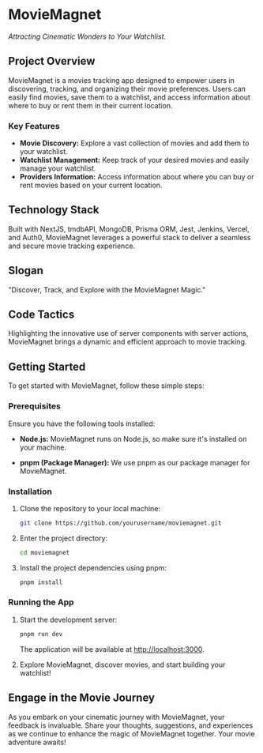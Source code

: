 # MovieMagnet

_Attracting Cinematic Wonders to Your Watchlist._

## Project Overview

MovieMagnet is a movies tracking app designed to empower users in discovering, tracking, and organizing their movie preferences. Users can easily find movies, save them to a watchlist, and access information about where to buy or rent them in their current location.

### Key Features

- **Movie Discovery:** Explore a vast collection of movies and add them to your watchlist.
- **Watchlist Management:** Keep track of your desired movies and easily manage your watchlist.
- **Providers Information:** Access information about where you can buy or rent movies based on your current location.

## Technology Stack

Built with NextJS, tmdbAPI, MongoDB, Prisma ORM, Jest, Jenkins, Vercel, and Auth0, MovieMagnet leverages a powerful stack to deliver a seamless and secure movie tracking experience.

## Slogan

"Discover, Track, and Explore with the MovieMagnet Magic."

## Code Tactics

Highlighting the innovative use of server components with server actions, MovieMagnet brings a dynamic and efficient approach to movie tracking.

## Getting Started

To get started with MovieMagnet, follow these simple steps:

### Prerequisites

Ensure you have the following tools installed:

- **Node.js:** MovieMagnet runs on Node.js, so make sure it's installed on your machine.

- **pnpm (Package Manager):** We use pnpm as our package manager for MovieMagnet.

### Installation

1. Clone the repository to your local machine:

   ```bash
   git clone https://github.com/yourusername/moviemagnet.git
   ```

2. Enter the project directory:

   ```bash
   cd moviemagnet
   ```

3. Install the project dependencies using pnpm:

   ```bash
   pnpm install
   ```

### Running the App

1. Start the development server:

   ```bash
   pnpm run dev
   ```

   The application will be available at [http://localhost:3000](http://localhost:3000).

2. Explore MovieMagnet, discover movies, and start building your watchlist!

## Engage in the Movie Journey

As you embark on your cinematic journey with MovieMagnet, your feedback is invaluable. Share your thoughts, suggestions, and experiences as we continue to enhance the magic of MovieMagnet together. Your movie adventure awaits!
